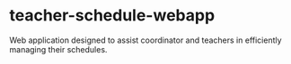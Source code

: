# teacher-schedule-webapp
Web application designed to assist coordinator and teachers in efficiently managing their schedules.
